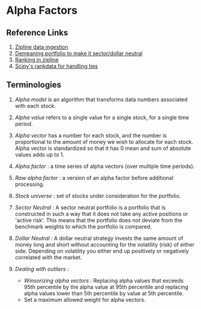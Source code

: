# Alpha Factors

## Reference Links

1. [Zipline data ingestion](https://www.zipline.io/bundles.html#ingesting-data-from-csv-files)
2. [Demeaning portfolio to make it sector/dollar neutral](https://www.zipline.io/_modules/zipline/pipeline/factors/factor.html#Factor.demean)
3. [Ranking in zipline](https://www.zipline.io/appendix.html#zipline.pipeline.factors.Factor.rank)
4. [Scipy's rankdata for handling ties](https://docs.scipy.org/doc/scipy-0.16.0/reference/generated/scipy.stats.rankdata.html)

## Terminologies

1. *Alpha model* is an algorithm that transforms data numbers associated with each stock.

2. *Alpha value* refers to a single value for a single stock, for a single time period.

3. *Alpha vector* has a number for each stock, and the number is proportional to the amount of money we wish to allocate for each stock. Alpha vector is standardized so that it has 0 mean and sum of absolute values adds up to 1.

4. *Alpha factor* : a time series of alpha vectors (over multiple time periods).

5. *Raw alpha factor* : a version of an alpha factor before additional processing.

6. *Stock universe* : set of stocks under consideration for the portfolio.

7. *Sector Neutral* : A sector neutral portfolio is a portfolio that is constructed in such a way that it does not take any active positions or 'active risk'. This means that the portfolio does not deviate from the benchmark weights to which the portfolio is compared.

8. *Dollar Neutral* : A dollar neutral strategy invests the same amount of money long and short without accounting for the volatility (risk) of either side. Depending on volatility you either end up positively or negatively correlated with the market.

9. *Dealing with outliers* :
    * *Winsorizing alpha vectors* : Replacing alpha values that exceeds 95th percentile by the alpha value at 95th percentile and replacing alpha values lower than 5th percentile by value at 5th percentile.
    * Set a maximum allowed weight for alpha vectors.

